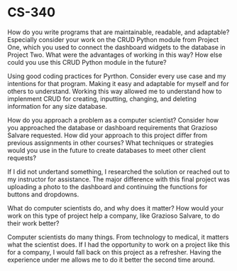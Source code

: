 # CS-340
How do you write programs that are maintainable, readable, and adaptable? Especially consider your work on the CRUD Python module from Project One, which you used to connect the dashboard widgets to the database in Project Two. What were the advantages of working in this way? How else could you use this CRUD Python module in the future?

Using good coding practices for Pyrthon. Consider every use case and my intentions for that program. Making it easy and adaptable for myself and for others to understand. Working this way allowed me to understand how to implenment CRUD for creating, inputting, changing, and deleting information for any size database.

How do you approach a problem as a computer scientist? Consider how you approached the database or dashboard requirements that Grazioso Salvare requested. How did your approach to this project differ from previous assignments in other courses? What techniques or strategies would you use in the future to create databases to meet other client requests?

If I did not undertand something, I researched the solution or reached out to my instructor for assistance. The major difference with this final project was uploading a photo to the dashboard and continuing the functions for buttons and dropdowns.

What do computer scientists do, and why does it matter? How would your work on this type of project help a company, like Grazioso Salvare, to do their work better?

Computer scientists do many things. From technology to medical, it matters what the scientist does. If I had the opportunity to work on a project like this for a company, I would fall back on this project as a refresher. Having the experience under me allows me to do it better the second time around. 
